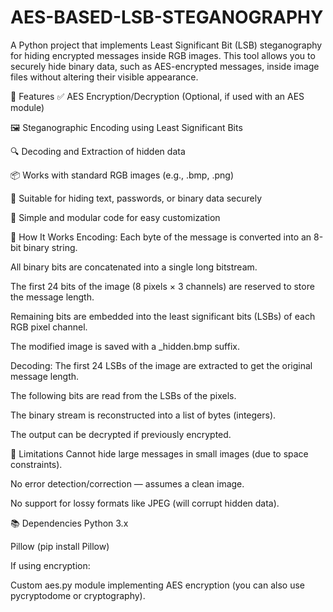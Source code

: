 # AES-BASED-LSB-STEGANOGRAPHY
A Python project that implements Least Significant Bit (LSB) steganography for hiding encrypted messages inside RGB images. This tool allows you to securely hide binary data, such as AES-encrypted messages, inside image files without altering their visible appearance.

📌 Features
✅ AES Encryption/Decryption (Optional, if used with an AES module)

🖼️ Steganographic Encoding using Least Significant Bits

🔍 Decoding and Extraction of hidden data

📦 Works with standard RGB images (e.g., .bmp, .png)

🔐 Suitable for hiding text, passwords, or binary data securely

🧪 Simple and modular code for easy customization

🧠 How It Works
Encoding:
Each byte of the message is converted into an 8-bit binary string.

All binary bits are concatenated into a single long bitstream.

The first 24 bits of the image (8 pixels × 3 channels) are reserved to store the message length.

Remaining bits are embedded into the least significant bits (LSBs) of each RGB pixel channel.

The modified image is saved with a _hidden.bmp suffix.

Decoding:
The first 24 LSBs of the image are extracted to get the original message length.

The following bits are read from the LSBs of the pixels.

The binary stream is reconstructed into a list of bytes (integers).

The output can be decrypted if previously encrypted.

🚧 Limitations
Cannot hide large messages in small images (due to space constraints).

No error detection/correction — assumes a clean image.

No support for lossy formats like JPEG (will corrupt hidden data).

📚 Dependencies
Python 3.x

Pillow (pip install Pillow)

If using encryption:

Custom aes.py module implementing AES encryption (you can also use pycryptodome or cryptography).
